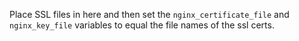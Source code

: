 Place SSL files in here and then set the `nginx_certificate_file` and `nginx_key_file` variables to equal the file names of the ssl certs. 
